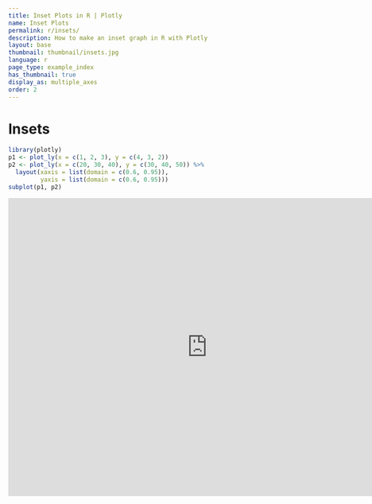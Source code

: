 ```yaml
---
title: Inset Plots in R | Plotly
name: Inset Plots
permalink: r/insets/
description: How to make an inset graph in R with Plotly
layout: base
thumbnail: thumbnail/insets.jpg
language: r
page_type: example_index
has_thumbnail: true
display_as: multiple_axes
order: 2
---
```



# Insets


```r
library(plotly)
p1 <- plot_ly(x = c(1, 2, 3), y = c(4, 3, 2))
p2 <- plot_ly(x = c(20, 30, 40), y = c(30, 40, 50)) %>%
  layout(xaxis = list(domain = c(0.6, 0.95)),
         yaxis = list(domain = c(0.6, 0.95)))
subplot(p1, p2)
```

<iframe height="600" id="igraph" scrolling="no" seamless="seamless" src="https://plot.ly/~RPlotBot/1057.embed" width="800" frameBorder="0"></iframe>
